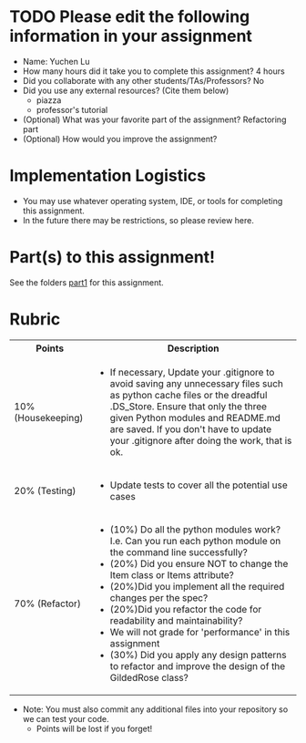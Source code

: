 # TODO Please edit the following information in your assignment

- Name: Yuchen Lu
- How many hours did it take you to complete this assignment? 4 hours
- Did you collaborate with any other students/TAs/Professors? No
- Did you use any external resources? (Cite them below)
  - piazza
  - professor's tutorial
- (Optional) What was your favorite part of the assignment? Refactoring part
- (Optional) How would you improve the assignment?

# Implementation Logistics

- You may use whatever operating system, IDE, or tools for completing this assignment.
- In the future there may be restrictions, so please review here.

# Part(s) to this assignment!

See the folders [part1](./part1) for this assignment.

# Rubric

  <table>
  <tbody>
    <tr>
      <th>Points</th>
      <th align="center">Description</th>
    </tr>
    <tr>
      <td>10% (Housekeeping)</td>
	    <td align="left"><ul><li>If necessary, Update your .gitignore to avoid saving any unnecessary files such as python cache files or the dreadful .DS_Store. Ensure that only the three given Python modules and README.md are saved. If you don't have to update your .gitignore after doing the work, that is ok.</li></ul></td>
    </tr>
    <tr>
      <td>20% (Testing)</td>
	    <td align="left"><ul><li>Update tests to cover all the potential use cases</li></ul></td>
    </tr>
    <tr>
      <td>70% (Refactor)</td>
	    <td align="left"><ul><li>(10%) Do all the python modules work? I.e. Can you run each python module on the command line successfully?</li><li>(20%) Did you ensure NOT to change the Item class or Items attribute?</li><li>(20%)Did you implement all the required changes per the spec?</li><li>(20%)Did you refactor the code for readability and maintainability?</li><li>We will not grade for 'performance' in this assignment</li><li>(30%) Did you apply any design patterns to refactor and improve the design of the GildedRose class?</li></ul></td>
    </tr>	  
  </tbody>
</table>

- Note: You must also commit any additional files into your repository so we can test your code.
  - Points will be lost if you forget!
